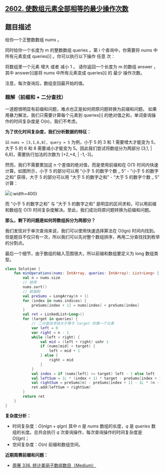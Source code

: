 ## [2602. 使数组元素全部相等的最少操作次数](https://leetcode.cn/problems/minimum-operations-to-make-all-array-elements-equal/)

## 题目描述

给你一个正整数数组 nums 。

同时给你一个长度为 m 的整数数组 queries 。第 i 个查询中，你需要将 nums 中所有元素变成 queries[i] 。你可以执行以下操作 任意 次：

将数组里一个元素 增大 或者 减小 1 。
请你返回一个长度为 m 的数组 answer ，其中 answer[i]是将 nums 中所有元素变成 queries[i] 的 最少 操作次数。

注意，每次查询后，数组变回最开始的值。

### 题解（前缀和 + 二分查找）

一道题很明显有前缀和问题，难点也正是如何把原问题转换为前缀和问题。
如果用暴力解法，我们只需要计算每个元素到 queries[i] 的绝对值之和，单词查询操作的时间复杂度是 O(n)，我们不考虑。

**为了优化时间复杂度，我们分析数据的特征：**

以 `nums = [3,1,6,8], query = 5` 为例，小于 5 的 3 和 1 需要增大才能变为 5，大于 5 的 6 和 8 需要减小才能变为 5。因此我们尝试将数组分为两部分 [3,1, | 6,8]，需要执行加法的次数为 [+2,+4, | -1,-3]。

然而，我们不需要累加这 n 个差值的绝对值，而是使用前缀和在 O(1) 时间内快速计算。如图所示，小于 5 的部分可以用 “小于 5 的数字个数 _ 5” - “小于 5 的数字之和” 获得，大于 5 的部分可以用 “大于 5 的数字之和” - “大于 5 的数字个数 _ 5” 计算：

![](https://pic.leetcode.cn/1679894916-ppuujz-Untitled%205.png){:width=400}


而 “小于 5 的数字之和” 与 “大于 5 的数字之和” 是明显的区间求和，可以用前缀和数组在 O(1) 时间复杂度解决。至此，我们成功将原问题转换为前缀和问题。

**那么，剩下的问题是如何将数组拆分为两部分？**

我们发现对于单次查询来说，我们可以使用快速选择算法在 O(lgn) 时间内找到。但是题目不仅只有一次，所以我们可以先对整个数组排序，再用二分查找找到枚举的分割点。

最后一个细节，由于数组的输入范围很大，所以前缀和数组要定义为 long 数组类型。

```kotlin
class Solution {
    fun minOperations(nums: IntArray, queries: IntArray): List<Long> {
        val n = nums.size
        // 排序
        nums.sort()
        // 前缀和
        val preSums = LongArray(n + 1)
        for (index in nums.indices) {
            preSums[index + 1] = nums[index] + preSums[index]
        }
        val ret = LinkedList<Long>()
        for (target in queries) {
            // 二分查找寻找大于等于 target 的第一个元素
            var left = 0
            var right = n - 1
            while (left < right) {
                val mid = (left + right) ushr 1
                if (nums[mid] < target) {
                    left = mid + 1
                } else {
                    right = mid
                }
            }
            val index = if (nums[left] >= target) left - 1 else left
            val leftSum = 1L * (index + 1) * target - preSums[index + 1]
            val rightSum = preSums[n] - preSums[index + 1] - 1L * (n - 1 - index) * target
            ret.add(leftSum + rightSum)
        }
        return ret
    }
}
```

**复杂度分析：**

- 时间复杂度：$O(nlgn + qlgn)$ 其中 $n$ 是 $nums$ 数组的长度，$q$ 是 $queries$ 数组的长度。总共会执行 $q$ 次查询操作，每次查询操作的时间复杂度是 $O(lgn)$；
- 空间复杂度：$O(n)$ 前缀和数组空间。

**近期周赛前缀和问题：**

- [周赛 336. 统计美丽子数组数目（Medium）](https://mp.weixin.qq.com/s/7mP1ZvJflsv5cYX-2Q_AkA)

